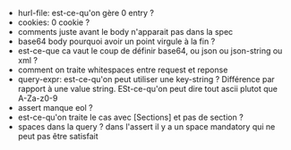 - hurl-file: est-ce-qu'on gère 0 entry ?
- cookies: 0 cookie ?
- comments juste avant le body n'apparait pas dans la spec
- base64 body pourquoi avoir un point virgule à la fin ?
- est-ce-que ca vaut le coup de définir base64, ou json ou json-string ou xml ?
- comment on traite whitespaces entre request et reponse
- query-expr: est-ce-qu'on peut utiliser une key-string ? Différence par rapport à une 
value string. ESt-ce-qu'on peut dire tout ascii plutot que A-Za-z0-9
- assert manque eol ?
- est-ce-qu'on traite le cas avec [Sections] et pas de section ?
- spaces dans la query ? dans l'assert il y a un space mandatory qui
ne peut pas être satisfait
